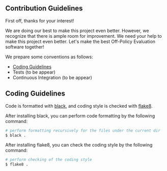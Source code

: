 ## Contribution Guidelines
First off, thanks for your interest!

We are doing our best to make this project even better. However, we recognize that there is ample room for improvement.
We need your help to make this project even better. 
Let's make the best Off-Policy Evaluation software together!

We prepare some conventions as follows:

- [Coding Guidelines](#coding-guidelines)
- Tests (to be appear)
- Continuous Integration (to be appear)

## Coding Guidelines

Code is formatted with [black](https://github.com/psf/black),
and coding style is checked with [flake8](http://flake8.pycqa.org).

After installing black, you can perform code formatting by the following command:

```bash
# perform formatting recursively for the files under the current dir
$ black .
```

After installing flake8, you can check the coding style by the following command:

```bash
# perform checking of the coding style
$ flake8 .
```
